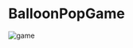 # BalloonPopGame

![game](https://user-images.githubusercontent.com/73878161/183874558-3396a142-75d5-4b81-8a51-9536bbe805de.gif)
